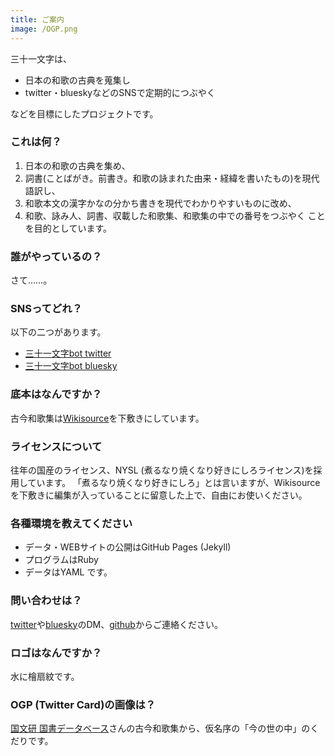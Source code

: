 ```yaml
---
title: ご案内
image: /OGP.png
---
```


三十一文字は、

* 日本の和歌の古典を蒐集し
* twitter・blueskyなどのSNSで定期的につぶやく

などを目標にしたプロジェクトです。

### これは何？
1. 日本の和歌の古典を集め、
2. 詞書(ことばがき。前書き。和歌の詠まれた由来・経緯を書いたもの)を現代語訳し、
3. 和歌本文の漢字かなの分かち書きを現代でわかりやすいものに改め、
4. 和歌、詠み人、詞書、収載した和歌集、和歌集の中での番号をつぶやく
ことを目的としています。

### 誰がやっているの？
さて……。

### SNSってどれ？
以下の二つがあります。
* [三十一文字bot twitter](https://twitter.com/31_bot)
* [三十一文字bot bluesky](https://bsky.app/profile/31bot.bsky.social)

### 底本はなんですか？
古今和歌集は[Wikisource](https://ja.wikisource.org/wiki/古今和歌集)を下敷きにしています。

### ライセンスについて
往年の国産のライセンス、NYSL (煮るなり焼くなり好きにしろライセンス)を採用しています。
「煮るなり焼くなり好きにしろ」とは言いますが、Wikisourceを下敷きに編集が入っていることに留意した上で、自由にお使いください。

### 各種環境を教えてください
* データ・WEBサイトの公開はGitHub Pages (Jekyll)
* プログラムはRuby
* データはYAML
です。

### 問い合わせは？
[twitter](https://twitter.com/31_bot)や[bluesky](https://bsky.app/profile/31bot.bsky.social)のDM、[github](https://31bot.github.io/)からご連絡ください。


### ロゴはなんですか？
水に檜扇紋です。

### OGP (Twitter Card)の画像は？
[国文研 国書データベース](https://kokusho.nijl.ac.jp/biblio/200003050/)さんの古今和歌集から、仮名序の「今の世の中」のくだりです。